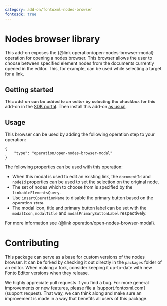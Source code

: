 ```yaml
---
category: add-on/fontoxml-nodes-browser
fontosdk: true
---
```


# Nodes browser library

This add-on exposes the {@link operation/open-nodes-browser-modal} operation for opening a nodes browser. This browser allows the user to choose between specified element nodes from the documents currently opened in the editor. This, for example, can be used while selecting a target for a link.

## Getting started

This add-on can be added to an editor by selecting the checkbox for this add-on in the [SDK portal](http://sdk.fontoxml.com/). Then install this add-on [as usual](https://developers.fontoxml.com/install-add-on).

## Usage

This browser can be used by adding the following operation step to your operation:

```
{
    "type": "operation/open-nodes-browser-modal"
}
```

The following properties can be used with this operation:

-   When this modal is used to edit an existing link, the `documentId` and `nodeId` properties can be used to set the selection on the original node.
-   The set of nodes which to choose from is specified by the `linkableElementsQuery`.
-   Use `insertOperationName` to disable the primary button based on the operation state.
-   The modal icon, title and primary button label can be set with the `modalIcon`, `modalTitle` and `modalPrimaryButtonLabel` respectively.

For more information see {@link operation/open-nodes-browser-modal}.

# Contributing

This package can serve as a base for custom versions of the nodes browser. It can be forked by
checking it out directly in the `packages` folder of an editor. When making a fork, consider keeping
it up-to-date with new Fonto Editor versions when they release.

We highly appreciate pull requests if you find a bug. For more general improvements or new features,
please file a [support.fontoxml.com](support request). That way, we can think along and make sure an
improvement is made in a way that benefits all users of this package.
